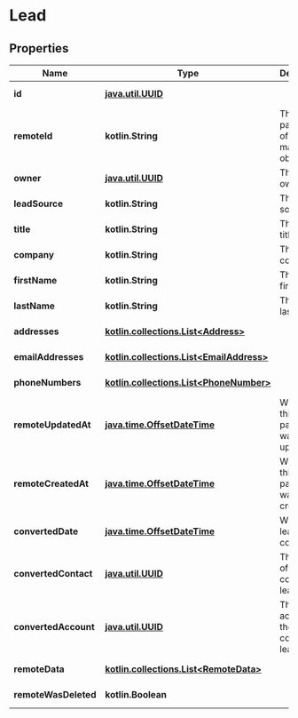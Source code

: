 
# Lead

## Properties
Name | Type | Description | Notes
------------ | ------------- | ------------- | -------------
**id** | [**java.util.UUID**](java.util.UUID.md) |  |  [optional] [readonly]
**remoteId** | **kotlin.String** | The third-party API ID of the matching object. |  [optional]
**owner** | [**java.util.UUID**](java.util.UUID.md) | The lead&#39;s owner. |  [optional]
**leadSource** | **kotlin.String** | The lead&#39;s source. |  [optional]
**title** | **kotlin.String** | The lead&#39;s title. |  [optional]
**company** | **kotlin.String** | The lead&#39;s company. |  [optional]
**firstName** | **kotlin.String** | The lead&#39;s first name. |  [optional]
**lastName** | **kotlin.String** | The lead&#39;s last name. |  [optional]
**addresses** | [**kotlin.collections.List&lt;Address&gt;**](Address.md) |  |  [optional] [readonly]
**emailAddresses** | [**kotlin.collections.List&lt;EmailAddress&gt;**](EmailAddress.md) |  |  [optional] [readonly]
**phoneNumbers** | [**kotlin.collections.List&lt;PhoneNumber&gt;**](PhoneNumber.md) |  |  [optional] [readonly]
**remoteUpdatedAt** | [**java.time.OffsetDateTime**](java.time.OffsetDateTime.md) | When the third party&#39;s lead was updated. |  [optional]
**remoteCreatedAt** | [**java.time.OffsetDateTime**](java.time.OffsetDateTime.md) | When the third party&#39;s lead was created. |  [optional]
**convertedDate** | [**java.time.OffsetDateTime**](java.time.OffsetDateTime.md) | When the lead was converted. |  [optional]
**convertedContact** | [**java.util.UUID**](java.util.UUID.md) | The contact of the converted lead. |  [optional]
**convertedAccount** | [**java.util.UUID**](java.util.UUID.md) | The account of the converted lead. |  [optional]
**remoteData** | [**kotlin.collections.List&lt;RemoteData&gt;**](RemoteData.md) |  |  [optional] [readonly]
**remoteWasDeleted** | **kotlin.Boolean** |  |  [optional] [readonly]



